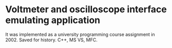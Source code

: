 # Voltmeter and oscilloscope interface emulating application

It was implemented as a university programming course assignment in 2002. Saved for history.
C++, MS VS, MFC.
